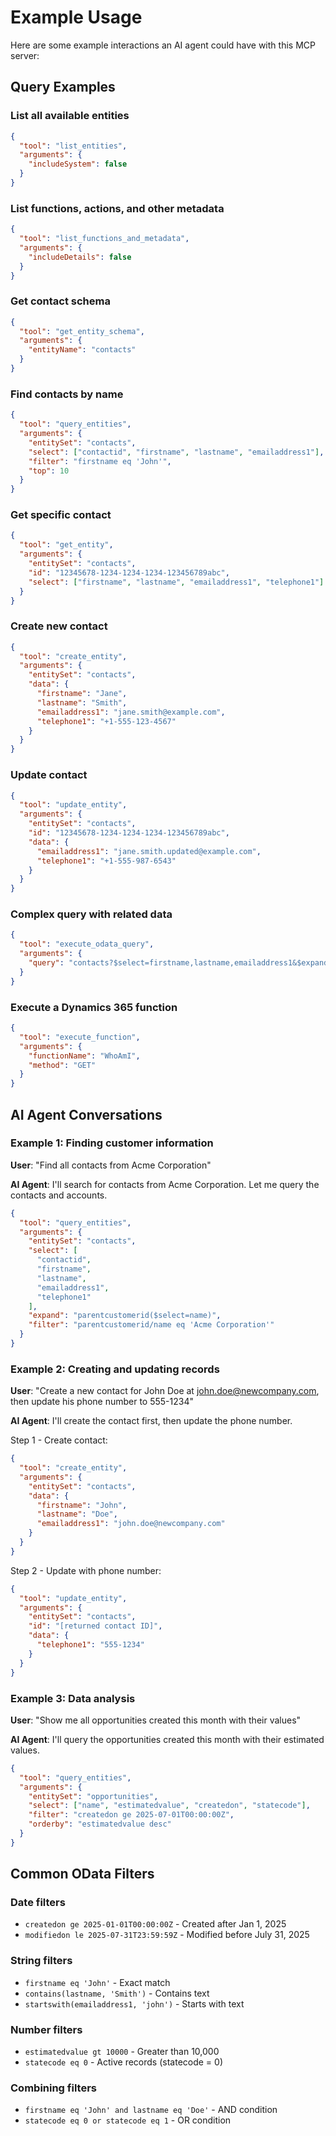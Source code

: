 # Example Usage

Here are some example interactions an AI agent could have with this MCP server:

## Query Examples

### List all available entities

```json
{
  "tool": "list_entities",
  "arguments": {
    "includeSystem": false
  }
}
```

### List functions, actions, and other metadata

```json
{
  "tool": "list_functions_and_metadata",
  "arguments": {
    "includeDetails": false
  }
}
```

### Get contact schema

```json
{
  "tool": "get_entity_schema",
  "arguments": {
    "entityName": "contacts"
  }
}
```

### Find contacts by name

```json
{
  "tool": "query_entities",
  "arguments": {
    "entitySet": "contacts",
    "select": ["contactid", "firstname", "lastname", "emailaddress1"],
    "filter": "firstname eq 'John'",
    "top": 10
  }
}
```

### Get specific contact

```json
{
  "tool": "get_entity",
  "arguments": {
    "entitySet": "contacts",
    "id": "12345678-1234-1234-1234-123456789abc",
    "select": ["firstname", "lastname", "emailaddress1", "telephone1"]
  }
}
```

### Create new contact

```json
{
  "tool": "create_entity",
  "arguments": {
    "entitySet": "contacts",
    "data": {
      "firstname": "Jane",
      "lastname": "Smith",
      "emailaddress1": "jane.smith@example.com",
      "telephone1": "+1-555-123-4567"
    }
  }
}
```

### Update contact

```json
{
  "tool": "update_entity",
  "arguments": {
    "entitySet": "contacts",
    "id": "12345678-1234-1234-1234-123456789abc",
    "data": {
      "emailaddress1": "jane.smith.updated@example.com",
      "telephone1": "+1-555-987-6543"
    }
  }
}
```

### Complex query with related data

```json
{
  "tool": "execute_odata_query",
  "arguments": {
    "query": "contacts?$select=firstname,lastname,emailaddress1&$expand=parentcustomerid($select=name)&$filter=statecode eq 0&$orderby=createdon desc&$top=20"
  }
}
```

### Execute a Dynamics 365 function

```json
{
  "tool": "execute_function",
  "arguments": {
    "functionName": "WhoAmI",
    "method": "GET"
  }
}
```

## AI Agent Conversations

### Example 1: Finding customer information

**User**: "Find all contacts from Acme Corporation"

**AI Agent**: I'll search for contacts from Acme Corporation. Let me query the contacts and accounts.

```json
{
  "tool": "query_entities",
  "arguments": {
    "entitySet": "contacts",
    "select": [
      "contactid",
      "firstname",
      "lastname",
      "emailaddress1",
      "telephone1"
    ],
    "expand": "parentcustomerid($select=name)",
    "filter": "parentcustomerid/name eq 'Acme Corporation'"
  }
}
```

### Example 2: Creating and updating records

**User**: "Create a new contact for John Doe at john.doe@newcompany.com, then update his phone number to 555-1234"

**AI Agent**: I'll create the contact first, then update the phone number.

Step 1 - Create contact:

```json
{
  "tool": "create_entity",
  "arguments": {
    "entitySet": "contacts",
    "data": {
      "firstname": "John",
      "lastname": "Doe",
      "emailaddress1": "john.doe@newcompany.com"
    }
  }
}
```

Step 2 - Update with phone number:

```json
{
  "tool": "update_entity",
  "arguments": {
    "entitySet": "contacts",
    "id": "[returned contact ID]",
    "data": {
      "telephone1": "555-1234"
    }
  }
}
```

### Example 3: Data analysis

**User**: "Show me all opportunities created this month with their values"

**AI Agent**: I'll query the opportunities created this month with their estimated values.

```json
{
  "tool": "query_entities",
  "arguments": {
    "entitySet": "opportunities",
    "select": ["name", "estimatedvalue", "createdon", "statecode"],
    "filter": "createdon ge 2025-07-01T00:00:00Z",
    "orderby": "estimatedvalue desc"
  }
}
```

## Common OData Filters

### Date filters

- `createdon ge 2025-01-01T00:00:00Z` - Created after Jan 1, 2025
- `modifiedon le 2025-07-31T23:59:59Z` - Modified before July 31, 2025

### String filters

- `firstname eq 'John'` - Exact match
- `contains(lastname, 'Smith')` - Contains text
- `startswith(emailaddress1, 'john')` - Starts with text

### Number filters

- `estimatedvalue gt 10000` - Greater than 10,000
- `statecode eq 0` - Active records (statecode = 0)

### Combining filters

- `firstname eq 'John' and lastname eq 'Doe'` - AND condition
- `statecode eq 0 or statecode eq 1` - OR condition
